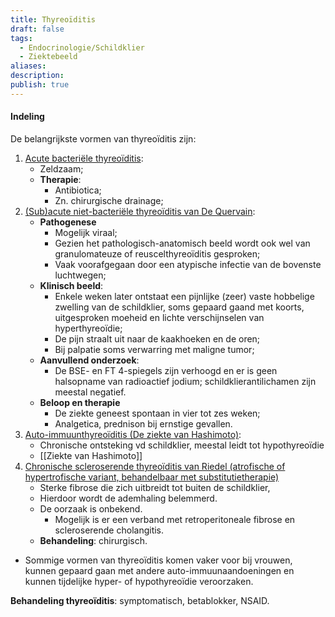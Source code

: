 ```yaml
---
title: Thyreoïditis
draft: false
tags:
  - Endocrinologie/Schildklier
  - Ziektebeeld
aliases: 
description: 
publish: true
---
```



#### Indeling
De belangrijkste vormen van thyreoïditis zijn:

1. <u>Acute bacteriële thyreoïditis</u>:
	- Zeldzaam;
	- **Therapie**:
		- Antibiotica;
		- Zn. chirurgische drainage;
2. <u>(Sub)acute niet-bacteriële thyreoïditis van De Quervain</u>:
	- **Pathogenese**
		- Mogelijk viraal;
		- Gezien het pathologisch-anatomisch beeld wordt ook wel van granulomateuze of reuscelthyreoïditis gesproken;
		- Vaak voorafgegaan door een atypische infectie van de bovenste luchtwegen;
	- **Klinisch beeld**:
		- Enkele weken later ontstaat een pijnlijke (zeer) vaste hobbelige zwelling van de schildklier, soms gepaard gaand met koorts, uitgesproken moeheid en lichte verschijnselen van hyperthyreoïdie;
		- De pijn straalt uit naar de kaakhoeken en de oren;
		- Bij palpatie soms verwarring met maligne tumor;
	- **Aanvullend onderzoek**:
		- De BSE- en FT 4-spiegels zijn verhoogd en er is geen halsopname van radioactief jodium; schildklierantilichamen zijn meestal negatief.
	- **Beloop en therapie**
		- De ziekte geneest spontaan in vier tot zes weken;
		- Analgetica, prednison bij ernstige gevallen.
3. <u>Auto-immuunthyreoïditis (De ziekte van Hashimoto)</u>:
	- Chronische ontsteking vd schildklier, meestal leidt tot hypothyreoïdie
	- [[Ziekte van Hashimoto]]
4. <u>Chronische scleroserende thyreoïditis van Riedel (atrofische of hypertrofische variant, behandelbaar met substitutietherapie)</u>
	- Sterke fibrose die zich uitbreidt tot buiten de schildklier,
	- Hierdoor wordt de ademhaling belemmerd. 
	- De oorzaak is onbekend. 
		- Mogelijk is er een verband met retroperitoneale fibrose en scleroserende cholangitis. 
	- **Behandeling**: chirurgisch.
- Sommige vormen van thyreoïditis komen vaker voor bij vrouwen, kunnen gepaard gaan met andere auto-immuunaandoeningen en kunnen tijdelijke hyper- of hypothyreoïdie veroorzaken.


**Behandeling thyreoïditis**: symptomatisch, betablokker, NSAID.

